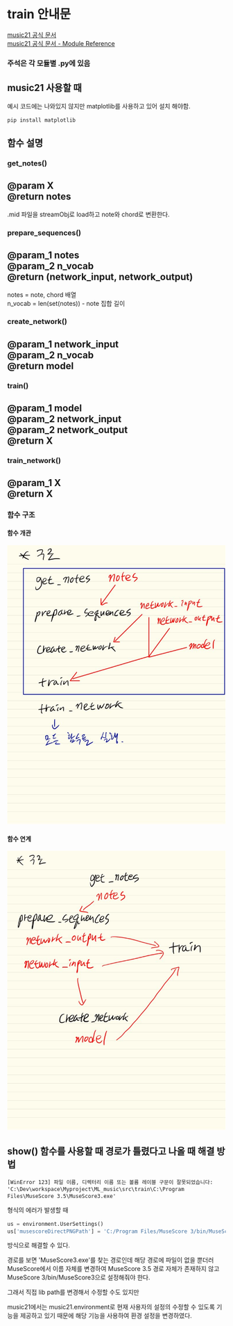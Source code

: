 # train 안내문
[music21 공식 문서](http://web.mit.edu/music21/doc/index.html)  
[music21 공식 문서 - Module Reference](http://web.mit.edu/music21/doc/moduleReference/index.html)
### 주석은 각 모듈별 .py에 있음

## music21 사용할 때
예시 코드에는 나와있지 않지만 matplotlib를 사용하고 있어 설치 해야함.
```
pip install matplotlib
```

## 함수 설명
### get_notes()
@param X  
@return notes  
-------------
.mid 파일을 streamObj로 load하고 note와 chord로 변환한다.
### prepare_sequences()
@param_1 notes  
@param_2 n_vocab  
@return (network_input, network_output)  
---------------------------------------
notes = note, chord 배열  
n_vocab = len(set(notes)) - note 집합 길이  
### create_network()
@param_1 network_input  
@param_2 n_vocab  
@return model  
-------------------------
### train()
@param_1 model  
@param_2 network_input  
@param_2 network_output  
@return X  
----------------------
### train_network()
@param_1 X  
@return X  
---------------------

### 함수 구조
#### 함수 개관
![함수 개관](../../images/train_notice/function_structure1.jpg)
#### 함수 연계
![함수 연계](../../images/train_notice/function_structure2.jpg)

## show() 함수를 사용할 때 경로가 틀렸다고 나올 때 해결 방법
```
[WinError 123] 파일 이름, 디렉터리 이름 또는 볼륨 레이블 구문이 잘못되었습니다:
'C:\Dev\workspace\Myproject\ML_music\src\train\C:\Program Files\MuseScore 3.5\MuseScore3.exe'
```
형식의 에러가 발생할 때
```python
us = environment.UserSettings()
us['musescoreDirectPNGPath'] = 'C:/Program Files/MuseScore 3/bin/MuseScore3.exe'
```
방식으로 해결할 수 있다.

경로를 보면 'MuseScore3.exe'를 찾는 경로인데 해당 경로에 파일이 없을 뿐더러 MuseScore에서 이름 자체를 변경하여
MuseScore 3.5 경로 자체가 존재하지 않고 MuseScore 3/bin/MuseScore3으로 설정해줘야 한다.

그래서 직접 lib path를 변경해서 수정할 수도 있지만

music21에서는 music21.environment로 현재 사용자의 설정의 수정할 수 있도록 기능을 제공하고 있기 때문에 해당 기능을 사용하여
환경 설정을 변경하였다.